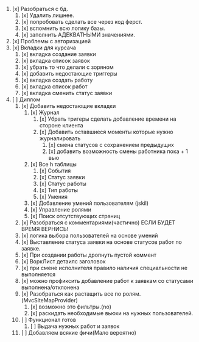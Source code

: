 1. [x] Разобраться с бд.
	1. [x] Удалить лишнее.
	2. [x] попробовать сделать все через код ферст.
	3. [x] вспомнить всю логику базы.
	4. [x] заполнить АДЕКВАТНЫМИ значениями.
2. [x] Проблемы с авторизацией 
3. [x] Вкладки для курсача
	1. [x] вкладка создание заявки
	1. [x] вкладка список заявок
	2. [x] убрать то что делали с зоряном
	3. [x] добавить недостающие триггеры
	4. [x] вкладка создать работу
	5. [x] вкладка список работ
	6. [x] вкладка сменить статус заявки
4. [ ] Диплом
	1. [x] Добавить недостающие вкладки 
		1. [x] Журнал
			1. [x] Убрать тригеры сделать добавление времени на стороне клиента
			2. [x] Добавить оставшиеся моменты которые нужно журналировать
				1. [x] смена статусов с сохранением предыдущих	
				1. [x] добавить возможность смены работника пока + 1 вью	
		2. [x] Все h таблицы 
			1. [x] События
			2. [x] Статус заявки
			3. [x] Статус работы
			4. [x] Тип работы
			5. [x] Умения
		1. [x] Добавление умений пользователям (jskil)
		5. [x] Управление ролями
		6. [x] Поиск отсутствующих страниц
	1. [x] Разобраться с комментариями(частично) ЕСЛИ БУДЕТ ВРЕМЯ ВЕРНИСЬ!
	2. [x] логика выбора пользователей на основе умений
	3. [x] Выставление статуса заявки на основе статусов работ по заявке. 
	4. [x] При создании работы дропнуть пустой коммент
	5. [x] ВоркЛист детаилс заголовок
	6. [x] при смене исполнителя правило наличия специальности не выполняется	
	1. [x] можно профиксить добавление работ к заявкам со статусами выполнена/отклонена
	3. [x] Разобраться как растащить все по ролям.(MvcSiteMapProvider)
		1. [x] возможно это фильтры.(no)
		2. [x] раскидать необходимые вьюхи на нужных пользователей.
	4. [ ] Функционал готов
		1. [ ] Выдача нужных работ и заявок
	5. [ ] Добавляем всякие фичи(Мало вероятно)


